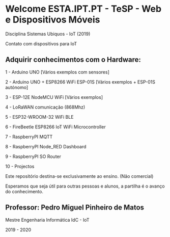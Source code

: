 # Welcome ESTA.IPT.PT - TeSP - Web e Dispositivos Móveis

Disciplina Sistemas Ubiquos - IoT (2019)

Contato com dispositivos para IoT

Adquirir conhecimentos com o Hardware:
----------------------------------------------
1 - Arduino UNO [Vários exemplos com sensores] 

2 - Arduino UNO + ESP8266 WiFi ESP-01S [Vários exemplos + ESP-01S autónomo]

3 - ESP-12E NodeMCU WiFi [Vários exemplos]

4 - LoRaWAN comunicação (868Mhz)

5 - ESP32-WROOM-32 WiFi BLE

6 - FireBeetle ESP8266 IoT WiFi Microcontroller

7 - RaspberryPI MQTT

8 - RaspberryPI Node_RED Dashboard

9 - RaspberryPI SO Router 

10 - Projectos 


Este repositório destina-se exclusivamente ao ensino. (Não comercial)

Esperamos que seja útil para outras pessoas e alunos, a partilha é o avanço do conhecimento.


Professor: Pedro Miguel Pinheiro de Matos 
-----------------------------------------------
Mestre Engenharia Informática IdC - IoT

2019 - 2020
